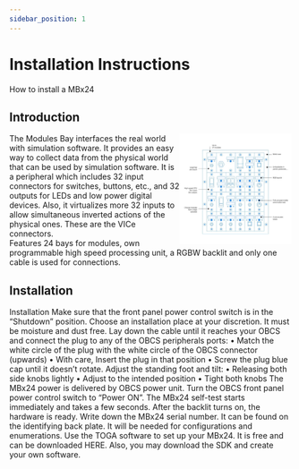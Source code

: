 ```yaml
---
sidebar_position: 1
---
```


# Installation Instructions

How to install a MBx24

## Introduction

<img align="right" width="200" src="../../../../static/img/MBx24.svg">
The Modules Bay  interfaces the real world with simulation software. It provides an easy way to collect data from the physical world that can be used by simulation software.
It is a peripheral which includes 32 input connectors for switches, buttons, etc., and 32 outputs for LEDs and low power digital devices. Also, it virtualizes more 32 inputs to allow simultaneous inverted actions of the physical ones. These are the VICe connectors.<br/> 
Features 24 bays for modules, own programmable high speed processing unit, a RGBW backlit and only one cable is used for connections.

## Installation

Installation
Make sure that the front panel power control switch is in the “Shutdown” position.
Choose an installation place at your discretion. It must be moisture and dust free. Lay down the cable until it reaches your OBCS and connect the plug to any of the OBCS peripherals ports:
•	Match the white circle of the plug with the white circle of the OBCS connector (upwards)
•	With care, Insert the plug in that position
•	Screw the plug blue cap until it doesn’t rotate.
Adjust the standing foot and tilt:
•	Releasing both side knobs lightly
•	Adjust to the intended position
•	Tight both knobs
The MBx24 power is delivered by OBCS power unit. Turn the OBCS front panel power control switch to “Power ON”. The MBx24 self-test starts immediately and takes a few seconds. 
After the backlit turns on, the hardware is ready.
Write down the MBx24 serial number. It can be found on the identifying back plate. It will be needed for configurations and enumerations.
Use the TOGA software to set up your MBx24. It is free and can be downloaded HERE. Also, you may download the SDK and create your own software.

